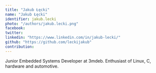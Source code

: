 ```yaml
---
title: "Jakub Łęcki"
name: "Jakub Łęcki"
identifier: jakub.lecki
photo: "/authors/jakub.lecki.png"
facebook:
twitter:
linkedin: "https://www.linkedin.com/in/jakub-lecki/"
github: "https://github.com/leckijakub"
contribution:
---
```


Junior Embedded Systems Developer at 3mdeb. Enthusiast of Linux, C, hardware and
automotive.
